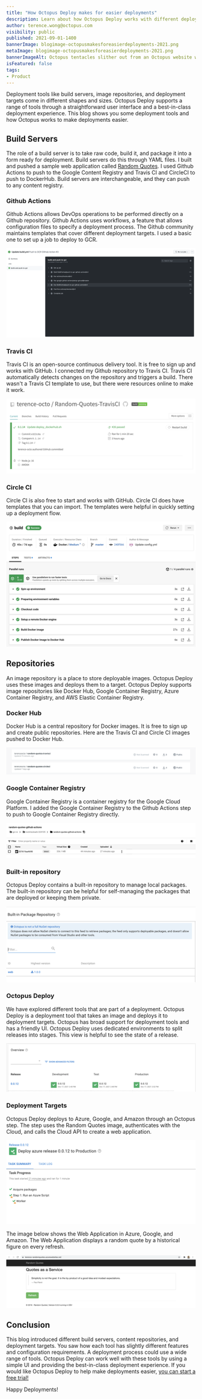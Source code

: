 ```yaml
---
title: "How Octopus Deploy makes for easier deployments"
description: Learn about how Octopus Deploy works with different deployment tools and makes deployments easier
author: terence.wong@octopus.com
visibility: public
published: 2021-09-01-1400
bannerImage: blogimage-octopusmakesforeasierdeployments-2021.png
metaImage: blogimage-octopusmakesforeasierdeployments-2021.png
bannerImageAlt: Octopus tentacles slither out from an Octopus website window. Each tentacle holds a logo: Docker, AWS, GCP and CircleCI.
isFeatured: false
tags:
- Product
---
```


Deployment tools like build servers, image repositories, and deployment targets come in different shapes and sizes. Octopus Deploy supports a range of tools through a straightforward user interface and a best-in-class deployment experience. This blog shows you some deployment tools and how Octopus works to make deployments easier.

## Build Servers

The role of a build server is to take raw code, build it, and package it into a form ready for deployment. Build servers do this through YAML files. I built and pushed a sample web application called [Random Quotes](https://github.com/OctopusSamples/RandomQuotes-JS). I used Github Actions to push to the Google Content Registry and Travis CI and CircleCI to push to DockerHub. Build servers are interchangeable, and they can push to any content registry.

### Github Actions

Github Actions allows DevOps operations to be performed directly on a Github repository. Github Actions uses workflows, a feature that allows configuration files to specify a deployment process. The Github community maintains templates that cover different deployment targets. I used a basic one to set up a job to deploy to GCR.

![Github Actions Success](github-actions-success.png "width=500")

### Travis CI

Travis CI is an open-source continuous delivery tool. It is free to sign up and works with GitHub. I connected my Github repository to Travis CI. Travis CI automatically detects changes on the repository and triggers a build. There wasn't a Travis CI template to use, but there were resources online to make it work.

![TravisCI Success](travisci-success.png "width=500")

### Circle CI

Circle CI is also free to start and works with GitHub. Circle CI does have templates that you can import. The templates were helpful in quickly setting up a deployment flow.

![CircleCI Success](circleci-success.png "width=500")

## Repositories

An image repository is a place to store deployable images. Octopus Deploy uses these images and deploys them to a target. Octopus Deploy supports image repositories like Docker Hub, Google Container Registry, Azure Container Registry, and AWS Elastic Container Registry.

### Docker Hub

Docker Hub is a central repository for Docker images. It is free to sign up and create public repositories. Here are the Travis CI and Circle CI images pushed to Docker Hub.  

![Docker Hub](dockerhub.png "width=500")

### Google Container Registry

Google Container Registry is a container registry for the Google Cloud Platform. I added the Google Container Registry to the Github Actions step to push to Google Container Registry directly.

![GCR](gcr.png "width=500")

### Built-in repository

Octopus Deploy contains a built-in repository to manage local packages. The built-in repository can be helpful for self-managing the packages that are deployed or keeping them private.

![Built-in Repository](built-in-repository.png "width=500")

### Octopus Deploy

We have explored different tools that are part of a deployment. Octopus Deploy is a deployment tool that takes an image and deploys it to deployment targets. Octopus has broad support for deployment tools and has a friendly UI. Octopus Deploy uses dedicated environments to split releases into stages. This view is helpful to see the state of a release.

![Octopus UI](octopus-ui.png "width=500")

### Deployment Targets

Octopus Deploy deploys to Azure, Google, and Amazon through an Octopus step. The step uses the Random Quotes image, authenticates with the Cloud, and calls the Cloud API to create a web application.

![Azure Release](azure-release.png "width=500")

The image below shows the Web Application in Azure, Google, and Amazon. The Web Application displays a random quote by a historical figure on every refresh.

![Azure Website](azure-site.png "width=500")

## Conclusion

This blog introduced different build servers, content repositories, and deployment targets. You saw how each tool has slightly different features and configuration requirements. A deployment process could use a wide range of tools. Octopus Deploy can work well with these tools by using a simple UI and providing the best-in-class deployment experience. If you would like Octopus Deploy to help make deployments easier, [you can start a free trial!](https://octopus.com/start)

Happy Deployments!
